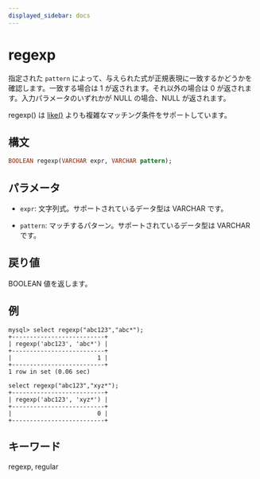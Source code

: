```yaml
---
displayed_sidebar: docs
---
```


# regexp

指定された `pattern` によって、与えられた式が正規表現に一致するかどうかを確認します。一致する場合は 1 が返されます。それ以外の場合は 0 が返されます。入力パラメータのいずれかが NULL の場合、NULL が返されます。

regexp() は [like()](like.md) よりも複雑なマッチング条件をサポートしています。

## 構文

```Haskell
BOOLEAN regexp(VARCHAR expr, VARCHAR pattern);
```

## パラメータ

- `expr`: 文字列式。サポートされているデータ型は VARCHAR です。

- `pattern`: マッチするパターン。サポートされているデータ型は VARCHAR です。

## 戻り値

BOOLEAN 値を返します。

## 例

```Plain Text
mysql> select regexp("abc123","abc*");
+--------------------------+
| regexp('abc123', 'abc*') |
+--------------------------+
|                        1 |
+--------------------------+
1 row in set (0.06 sec)

select regexp("abc123","xyz*");
+--------------------------+
| regexp('abc123', 'xyz*') |
+--------------------------+
|                        0 |
+--------------------------+
```

## キーワード

regexp, regular